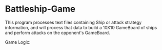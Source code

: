 # Battleship-Game
This program processes text files containing Ship or attack strategy information, and will process that data to build a 10X10 GameBoard of ships and perform attacks on the opponent's GameBoard.

Game Logic:
